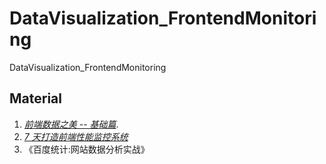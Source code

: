 # DataVisualization_FrontendMonitoring
DataVisualization_FrontendMonitoring

## Material
1. *[前端数据之美 -- 基础篇](http://fex.baidu.com/blog/2014/05/front_end-data/)*.
2. *[7 天打造前端性能监控系统](https://fex.baidu.com/blog/2014/05/build-performance-monitor-in-7-days/)*
3. 《百度统计:网站数据分析实战》

